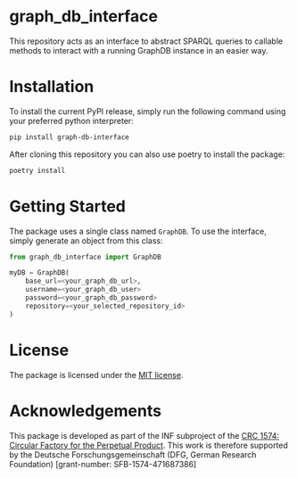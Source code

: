 # graph_db_interface

This repository acts as an interface to abstract SPARQL queries to callable methods to interact with a running GraphDB instance in an easier way.

# Installation


To install the current PyPI release, simply run the following command using your preferred python interpreter: 

```bash
pip install graph-db-interface
```

After cloning this repository you can also use poetry to install the package:
```bash
poetry install
```


# Getting Started
The package uses a single class named `GraphDB`. To use the interface, simply generate an object from this class:

```python
from graph_db_interface import GraphDB

myDB = GraphDB(
    base_url=<your_graph_db_url>,
    username=<your_graph_db_user>
    password=<your_graph_db_password>
    repository=<your_selected_repository_id>
)
```

# License

The package is licensed under the [MIT license](LICENSE).


# Acknowledgements
This package is developed as part of the INF subproject of the [CRC 1574: Circular Factory for the Perpetual Product](https://www.sfb1574.kit.edu/english/index.php). This work is therefore supported by the Deutsche Forschungsgemeinschaft (DFG, German Research Foundation) [grant-number: SFB-1574-471687386]
